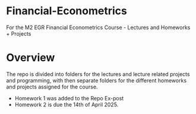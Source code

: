 # Financial-Econometrics
 For the M2 EGR Financial Econometrics Course - Lectures and Homeworks + Projects

# Overview
 The repo is divided into folders for the lectures and lecture related projects and programming, with then separate folders for the different homeworks and projects assigned for the course.
 
  - Homework 1 was added to the Repo Ex-post
  - Homework 2 is due the 14th of April 2025.